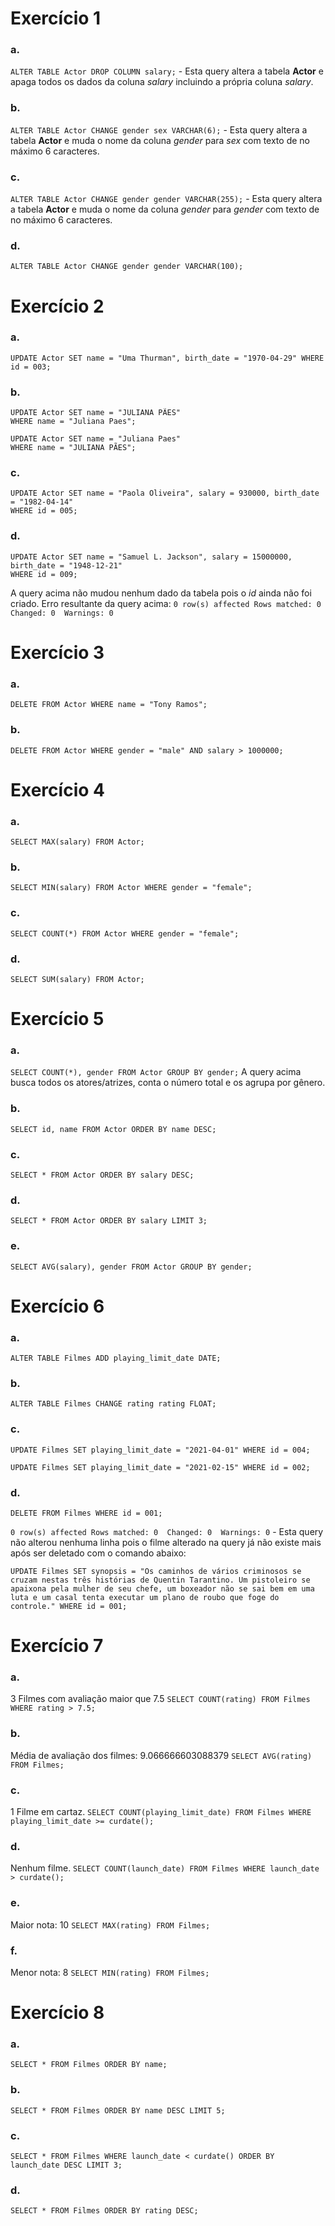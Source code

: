 # Exercício 1
### a.
```ALTER TABLE Actor DROP COLUMN salary;``` - Esta query altera a tabela **Actor** e apaga todos os dados da coluna _salary_ incluindo a própria coluna _salary_.
### b.
```ALTER TABLE Actor CHANGE gender sex VARCHAR(6);``` - Esta query altera a tabela **Actor** e muda o nome da coluna _gender_ para _sex_ com texto de no máximo 6 caracteres.
### c.
```ALTER TABLE Actor CHANGE gender gender VARCHAR(255);``` - Esta query altera a tabela **Actor** e muda o nome da coluna _gender_ para _gender_ com texto de no máximo 6 caracteres.
### d.
```ALTER TABLE Actor CHANGE gender gender VARCHAR(100);```

# Exercício 2
### a.
```
UPDATE Actor SET name = "Uma Thurman", birth_date = "1970-04-29" WHERE id = 003;
```
### b.
```
UPDATE Actor SET name = "JULIANA PÃES"
WHERE name = "Juliana Paes";
```
```
UPDATE Actor SET name = "Juliana Paes"
WHERE name = "JULIANA PÃES";
```
### c.
```
UPDATE Actor SET name = "Paola Oliveira", salary = 930000, birth_date = "1982-04-14"
WHERE id = 005;
```
### d.
```
UPDATE Actor SET name = "Samuel L. Jackson", salary = 15000000, birth_date = "1948-12-21"
WHERE id = 009;
```
A query acima não mudou nenhum dado da tabela pois o _id_ ainda não foi criado.
Erro resultante da query acima: ```0 row(s) affected Rows matched: 0  Changed: 0  Warnings: 0```
# Exercício 3
### a.
```DELETE FROM Actor WHERE name = "Tony Ramos";```
### b.
```
DELETE FROM Actor WHERE gender = "male" AND salary > 1000000;
```
# Exercício 4
### a.
```
SELECT MAX(salary) FROM Actor;
```
### b.
```
SELECT MIN(salary) FROM Actor WHERE gender = "female";
```
### c.
```
SELECT COUNT(*) FROM Actor WHERE gender = "female";
```
### d.
```
SELECT SUM(salary) FROM Actor;
```
# Exercício 5
### a.
```SELECT COUNT(*), gender FROM Actor GROUP BY gender;```
A query acima busca todos os atores/atrizes, conta o número total e os agrupa por gênero.
### b.
```
SELECT id, name FROM Actor ORDER BY name DESC;
```
### c.
```
SELECT * FROM Actor ORDER BY salary DESC;
```
### d.
```
SELECT * FROM Actor ORDER BY salary LIMIT 3;
```
### e.
```
SELECT AVG(salary), gender FROM Actor GROUP BY gender;
```

# Exercício 6
### a.
```
ALTER TABLE Filmes ADD playing_limit_date DATE;
```
### b.
```
ALTER TABLE Filmes CHANGE rating rating FLOAT;
```
### c.
```
UPDATE Filmes SET playing_limit_date = "2021-04-01" WHERE id = 004;
```
```
UPDATE Filmes SET playing_limit_date = "2021-02-15" WHERE id = 002;
```
### d.
```
DELETE FROM Filmes WHERE id = 001;
```
```0 row(s) affected Rows matched: 0  Changed: 0  Warnings: 0``` - Esta query não alterou nenhuma linha pois o filme alterado na query já não existe mais após ser deletado com o comando abaixo:
```
UPDATE Filmes SET synopsis = "Os caminhos de vários criminosos se cruzam nestas três histórias de Quentin Tarantino. Um pistoleiro se apaixona pela mulher de seu chefe, um boxeador não se sai bem em uma luta e um casal tenta executar um plano de roubo que foge do controle." WHERE id = 001;
```

# Exercício 7
### a.
3 Filmes com avaliação maior que 7.5
```SELECT COUNT(rating) FROM Filmes WHERE rating > 7.5;```
### b.
Média de avaliação dos filmes: 9.066666603088379
```SELECT AVG(rating) FROM Filmes;```
### c.
1 Filme em cartaz.
```SELECT COUNT(playing_limit_date) FROM Filmes WHERE playing_limit_date >= curdate();```
### d.
Nenhum filme.
```SELECT COUNT(launch_date) FROM Filmes WHERE launch_date > curdate();```
### e.
Maior nota: 10
```SELECT MAX(rating) FROM Filmes;```
### f.
Menor nota: 8
```SELECT MIN(rating) FROM Filmes;```

# Exercício 8
### a.
```
SELECT * FROM Filmes ORDER BY name;
```
### b.
```
SELECT * FROM Filmes ORDER BY name DESC LIMIT 5;
```
### c.
```
SELECT * FROM Filmes WHERE launch_date < curdate() ORDER BY launch_date DESC LIMIT 3;
```
### d.
```
SELECT * FROM Filmes ORDER BY rating DESC;
```
